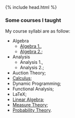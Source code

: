 {% include head.html %}
### Some courses I taught
My course syllabi are as follow:
- Algebra
  - [Algebra 1.](/algebra-1),
  - [Algebra 2.](/algebra-2);
- Analysis
  - Analysis 1.,
  - Analysis 2.;
- Auction Theory;
- [Calculus](/calculus);
- Dynamic Programming;
- Functional Analysis;
- LaTeX;
- [Linear Algebra](/linear-algebra);
- [Measure Theory](/mertekelmelet);
- [Probability Theory](/probability).
